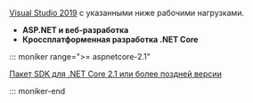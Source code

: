 [Visual Studio 2019](https://visualstudio.microsoft.com/downloads/?utm_medium=microsoft&utm_source=docs.microsoft.com&utm_campaign=inline+link&utm_content=download+vs2019) с указанными ниже рабочими нагрузками.

* **ASP.NET и веб-разработка**
* **Кроссплатформенная разработка .NET Core**

::: moniker range=">= aspnetcore-2.1"

[Пакет SDK для .NET Core 2.1 или более поздней версии](https://www.microsoft.com/net/download/windows)

::: moniker-end

